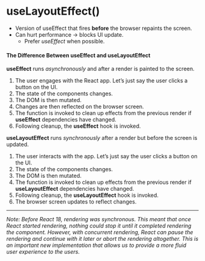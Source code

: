 # useLayoutEffect()

- Version of useEffect that fires **before** the browser repaints the screen.
- Can hurt performance -> blocks UI update.
  - Prefer _useEffect_ when possible.

#### The Difference Between useEffect and useLayoutEffect

**useEffect** runs _asynchronously_ and after a render is painted to the screen.

1. The user engages with the React app. Let’s just say the user clicks a button on the UI. 
2. The state of the components changes. 
3. The DOM is then mutated. 
4. Changes are then reflected on the browser screen. 
5. The function is invoked to clean up effects from the previous render if **useEffect** dependencies have changed. 
6. Following cleanup, the **useEffect** hook is invoked.

**useLayoutEffect** runs _synchronously_ after a render but before the screen is updated.

1. The user interacts with the app. Let’s just say the user clicks a button on the UI. 
2. The state of the components changes. 
3. The DOM is then mutated. 
4. The function is invoked to clean up effects from the previous render if **useLayoutEffect** dependencies have changed. 
5. Following cleanup, the **useLayoutEffect** hook is invoked. 
6. The browser screen updates to reflect changes.

---

_Note: Before React 18, rendering was synchronous. This meant that once React started rendering, nothing could stop it until it completed rendering the component. However, with concurrent rendering, React can pause the rendering and continue with it later or abort the rendering altogether. This is an important new implementation that allows us to provide a more fluid user experience to the users._
